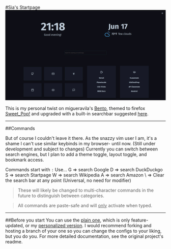 #Sia's Startpage
![](assets/img/newdemo.png)

This is my personal twist on migueravila's [Bento](https://github.com/migueravila/Bento), themed to firefox [Sweet_Pop!](https://github.com/PROxZIMA/Sweet-Pop) and upgraded with a built-in searchbar suggested [here](https://github.com/migueravila/Bento/issues/14).
<hr>

##Commands

But of course I couldn't leave it there. As the snazzy vim user I am, it's a shame I can't use similar keybinds in my browser- until now. (Still under development and subject to changes)
Currently you can switch between search engines, but I plan to add a theme toggle, layout toggle, and bookmark access.


Commands start with `:`
Use...
G => search Google
D => search DuckDuckgo
S => search Startpage
W => search Wikipedia
A => search Amazon
\ => Clear the search bar at any point (Universal, no need for modifier)

>These will likely be changed to multi-character commands in the future to distinguish between categories.

>All commands are paste-safe and will <u>only</u> activate when typed.

<hr>

##Before you start
You can use the [plain one](https://github.com/Siarune/siastartpage/tree/stable), which is only feature-updated, or my [personalized version](https://github.com/Siarune/siastartpage/tree/master). 
I would recommend forking and hosting a branch of your one so you can change the configs to your liking, but you do you.
For more detailed documentation, see the original project's readme.